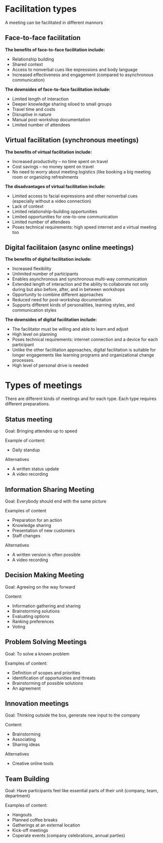 # Facilitation types

A meeting can be facilitated in different mannors

## Face-to-face facilitation

**The benefits of face-to-face facilitation include:**
- Relationship building
- Shared context
- Access to nonverbal cues like expressions and body language
- Increased effectiveness and engagement (compared to asynchronous communication)

**The downsides of face-to-face facilitation include:**

- Limited length of interaction
- Deeper knowledge sharing siloed to small groups
- Travel time and costs
- Disruptive in nature
- Manual post-workshop documentation
- Limited number of attendees

## Virtual facilitation (synchronous meetings)

**The benefits of virtual facilitation include:**
- Increased productivity – no time spent on travel
- Cost savings – no money spent on travel
- No need to worry about meeting logistics (like booking a big meeting room or organizing refreshments

**The disadvantages of virtual facilitation include:**
- Limited access to facial expressions and other nonverbal cues (especially without a video connection)
- Lack of context 
- Limited relationship-building opportunities
- Limited opportunities for one-to-one communication
- Limited number of attendees
- Poses technical requirements: high speed internet and a virtual meeting too

## Digital facilitaion (async online meetings)

**The benefits of digital facilitation include:**
- Increased flexibility
- Unlimited number of participants
- Enables asynchronous and synchronous multi-way communication
- Extended length of interaction and the ability to collaborate not only during but also before, after, and in between workshops
- Opportunity to combine different approaches 
- Reduced need for post-workshop documentation
- Supports different kinds of personalities, learning styles, and communication styles

**The downsides of digital facilitation include:**
- The facilitator must be willing and able to learn and adjust
- High level on planning
- Poses technical requirements: internet connection and a device for each participant
- Unlike the other facilitation approaches, digital facilitation is suitable for longer engagements like learning programs and organizational change processes. 
- High level of personal drive is needed

# Types of meetings

There are different kinds of meetings and for each type. Each type requires different preparations.

## Status meeting

Goal: Bringing attendes up to speed

Example of content:
- Daily standup

Alternatives
- A written status update
- A video recording

## Information Sharing Meeting

Goal: Everybody should end with the same picture

Examples of content

- Preparation for an action
- Knowledge sharing
- Presentation of new customers
- Staff changes

Alternatives
- A written version is often possible
- A video recording

## Decision Making Meeting

Goal: Agreeing on the way forward

Content:
- Information gathering and sharing
- Brainstorming solutions
- Evaluating options
- Ranking preferences
- Voting

## Problem Solving Meetings

Goal: To solve a known problem

Examples of content:
- Definition of scopes and priorities
- Identification of opportunities and threats 
- Brainstorming of possible solutions
- An agreement

## Innovation meetings

Goal: Thinking outside the box, generate new input to the company

Content:
- Brainstorming
- Associating
- Sharing ideas 

Alternatives
- Creative online tools

## Team Building

Goal: Have participants feel like essential parts of their unit (company, team, department)

Examples of content:
- Hangouts
- Planned coffee breaks
- Gatherings at an external location
- Kick-off meetings
- Coperate events (company celebrations, annual parties)